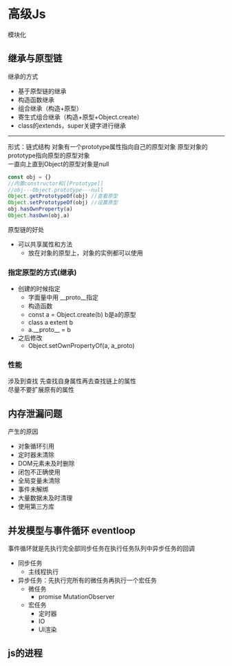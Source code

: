 # 高级Js 
模块化
## 继承与原型链
继承的方式  
- 基于原型链的继承
- 构造函数继承
- 组合继承（构造+原型）
- 寄生式组合继承（构造+原型+Object.create）
- class的extends，super关键字进行继承
--- 
形式：链式结构
对象有一个prototype属性指向自己的原型对象
原型对象的prototype指向原型的原型对象  
一直向上直到Object的原型对象是null
```js
const obj = {} 
//内置constructor和[[Prototype]]
//obj---Object.prototype---null 
Object.getPrototypeOf(obj) //查看原型
Object.setPrototypeOf(obj) //设置原型
obj.hasOwnProperty(a)
Object.hasOwn(obj,a)
```
原型链的好处
- 可以共享属性和方法
  - 放在对象的原型上，对象的实例都可以使用
### 指定原型的方式(继承)
- 创建的时候指定
  - 字面量中用 __proto__指定 
  - 构造函数
  - const a = Object.create(b) b是a的原型
  - class a extent b 
  - a.\_\_proto\_\_ = b
- 之后修改
  - Object.setOwnPropertyOf(a, a_proto)
### 性能
涉及到查找 先查找自身属性再去查找链上的属性  
尽量不要扩展原有的属性
## 内存泄漏问题
产生的原因
- 对象循环引用
- 定时器未清除
- DOM元素未及时删除
- 闭包不正确使用
- 全局变量未清除
- 事件未解绑
- 大量数据未及时清理
- 使用第三方库
## 并发模型与事件循环 eventloop
事件循环就是先执行完全部同步任务在执行任务队列中异步任务的回调
- 同步任务
  - 主线程执行
- 异步任务：先执行完所有的微任务再执行一个宏任务
  - 微任务
    - promise MutationObserver
  - 宏任务
    - 定时器
    - IO
    - UI渲染
## js的进程